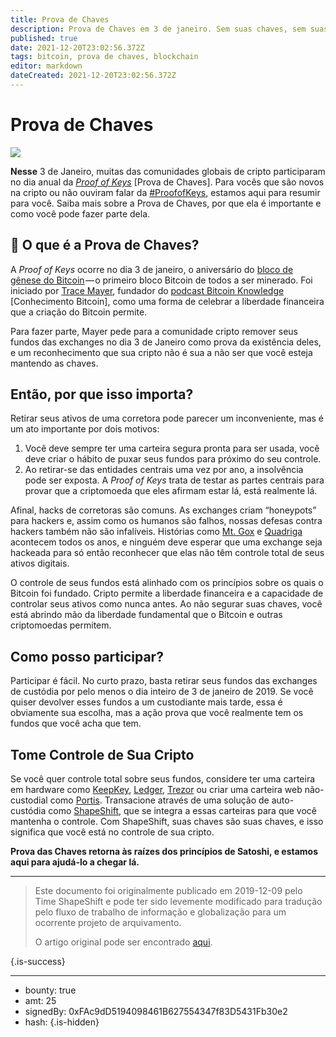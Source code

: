 ```yaml
---
title: Prova de Chaves
description: Prova de Chaves em 3 de janeiro. Sem suas chaves, sem suas moedas.
published: true
date: 2021-12-20T23:02:56.372Z
tags: bitcoin, prova de chaves, blockchain
editor: markdown
dateCreated: 2021-12-20T23:02:56.372Z
---
```


# Prova de Chaves

![](https://assets.website-files.com/5e9a09610b7dce71f87f7f17/5e9a22e1cd75789885c05ccd_5e997106692e5889e55b112e_1_DfZj3E-B5K--NZT9w8owyg.png)

**Nesse** 3 de Janeiro, muitas das comunidades globais de cripto participaram no dia anual da [*Proof of Keys*](https://www.proofofkeys.com/) [Prova de Chaves]. Para vocês que são novos na cripto ou não ouviram falar da [#ProofofKeys](https://twitter.com/hashtag/ProofofKeys?src=hashtag_click), estamos aqui para resumir para você. Saiba mais sobre a Prova de Chaves, por que ela é importante e como você pode fazer parte dela.

##  🔑 O que é a Prova de Chaves?

A *Proof of Keys* ocorre no dia 3 de janeiro, o aniversário do [bloco de gênese do Bitcoin](https://www.investopedia.com/terms/g/genesis-block.asp) — o primeiro bloco Bitcoin de todos a ser minerado. Foi iniciado por [Trace Mayer](https://twitter.com/TraceMayer), fundador do [podcast Bitcoin Knowledge](https://twitter.com/bitcoinkn) [Conhecimento Bitcoin], como uma forma de celebrar a liberdade financeira que a criação do Bitcoin permite.

Para fazer parte, Mayer pede para a comunidade cripto remover seus fundos das exchanges no dia 3 de Janeiro como prova da existência deles, e um reconhecimento que sua cripto não é sua a não ser que você esteja mantendo as chaves.

##  Então, por que isso importa?

Retirar seus ativos de uma corretora pode parecer um inconveniente, mas é um ato importante por dois motivos:

1. Você deve sempre ter uma carteira segura pronta para ser usada, você deve criar o hábito de puxar seus fundos para próximo do seu controle.
2. Ao retirar-se das entidades centrais uma vez por ano, a insolvência pode ser exposta. A *Proof of Keys* trata de testar as partes centrais para provar que a criptomoeda que eles afirmam estar lá, está realmente lá.

Afinal, hacks de corretoras são comuns. As exchanges criam “honeypots” para hackers e, assim como os humanos são falhos, nossas defesas contra hackers também não são infalíveis. Histórias como [Mt. Gox](https://www.wired.com/2014/03/bitcoin-exchange/) e [Quadriga](https://www.coindesk.com/quadriga-creditor-protection-filing) acontecem todos os anos, e ninguém deve esperar que uma exchange seja hackeada para só então reconhecer que elas não têm controle total de seus ativos digitais.

O controle de seus fundos está alinhado com os princípios sobre os quais o Bitcoin foi fundado. Cripto permite a liberdade financeira e a capacidade de controlar seus ativos como nunca antes. Ao não segurar suas chaves, você está abrindo mão da liberdade fundamental que o Bitcoin e outras criptomoedas permitem.

## Como posso participar?

Participar é fácil. No curto prazo, basta retirar seus fundos das exchanges de custódia por pelo menos o dia inteiro de 3 de janeiro de 2019. Se você quiser devolver esses fundos a um custodiante mais tarde, essa é obviamente sua escolha, mas a ação prova que você realmente tem os fundos que você acha que tem.

## Tome Controle de Sua Cripto

Se você quer controle total sobre seus fundos, considere ter uma carteira em hardware como [KeepKey](https://pages.shapeshift.com/keepkey/), [Ledger](https://pages.shapeshift.com/ledger/), [Trezor](https://pages.shapeshift.com/trezor/) ou criar uma carteira web não-custodial como [Portis](https://pages.shapeshift.com/portis_wallet/). Transacione através de uma solução de auto-custódia como [ShapeShift](http://shapeshift.com), que se integra a essas carteiras para que você mantenha o controle. Com ShapeShift, suas chaves são suas chaves, e isso significa que você está no controle de sua cripto.

**Prova das Chaves retorna às raízes dos princípios de Satoshi, e estamos aqui para ajudá-lo a chegar lá.**<br/>

---
> Este documento foi originalmente publicado em 2019-12-09 pelo Time ShapeShift e pode ter sido levemente modificado para tradução pelo fluxo de trabalho de informação e globalização para um ocorrente projeto de arquivamento.
>
> O artigo original pode ser encontrado [aqui](https://shapeshift.com/library/proof-of-keys).

{.is-success}

---

- bounty: true
- amt: 25
- signedBy: 0xFAc9dD5194098461B627554347f83D5431Fb30e2
- hash: 
{.is-hidden}
